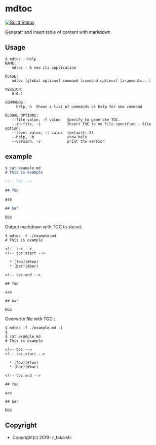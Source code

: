 # mdtoc

[![Build Status](https://travis-ci.org/takaishi/mdtoc.svg?branch=master)](https://travis-ci.org/takaishi/mdtoc)

Generatr and insert table of content with markdown.

## Usage

```
$ mdtoc --help
NAME:
   mdtoc - A new cli application

USAGE:
   mdtoc [global options] command [command options] [arguments...]

VERSION:
   0.0.1

COMMANDS:
     help, h  Shows a list of commands or help for one command

GLOBAL OPTIONS:
   --file value, -f value   Specify to generate TOC.
   --in-file, -i            Insert TOC to md file specified --file option.
   --level value, -l value  (default: 2)
   --help, -h               show help
   --version, -v            print the version
```

## example

```md
$ cat example.md
# This is example

<!-- toc -->

## foo

aaa

## bar

bbb
```

Output markdown with TOC to stcout:

```
$ mdtoc -f ./example.md
# This is example

<!-- toc -->
<!-- toc:start -->

  * [foo](#foo)
  * [bar](#bar)

<!-- toc:end -->

## foo

aaa

## bar

bbb
```

Overwrite file with TOC :

```
$ mdtoc -f ./example.md -i
$
$ cat example.md
# This is example

<!-- toc -->
<!-- toc:start -->

  * [foo](#foo)
  * [bar](#bar)

<!-- toc:end -->

## foo

aaa

## bar

bbb
```

## Copyright

* Copyright(c) 2019- r_takaishi
